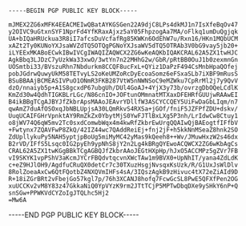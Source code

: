     -----BEGIN PGP PUBLIC KEY BLOCK-----

    mJMEX2ZG6xMFK4EEACMEIwQBatAYKGSGen22A9djC8LPs4dkMJ1n7IsXfeBqOv47
    y2OIVC9uGtxnSYF1NprFd4YfKRaxAjxz5aY05FhpzogAa7MA/oFlkq1umDuQgjqk
    UA+bIQaHRUckua3R8iI7afcsDuVcfafRg85KWKn6OdEhW7u/Rxn16/HKn1MQbUCM
    xAZt2Ty0KUNoYXJsaWVZdTQ5OTQgPGNoYXJsaWV5dTQ5OTRAb3V0bG9vay5jb20+
    iLYEExMKABoECwkIBwIVCgIWAQIZAQWCX2ZG6wKeAQKbIQAKCRAL62A5ZX1twHJC
    AgkBbq3LJDzC7yUzkWa33xwO/3wtYn7n22MHhG2w/GbR/pRtBB0OuJ1b0zexmnGn
    UOSmtbi33/BVszuRhn7Nbdurkm8CCQF8ucFxL+QYiz1DaPzF494CsMnbHpaQOfej
    pobJGdrwQuwyUkM58TETvyLS2oKeUMZoRcDyEcoaSomz6eFSxaSLb7iXBF9mRusS
    BSuBBAAjBCMEASIVPuO1ONmR3FKB287VtW5nNWNSoC9eMZWku7CpRrMl2j7y9QvV
    dzO/nnaiyb5p+A1S8gcxdP67ubgUh/DUl4GoAJ+4YjX3y73b/ovrzgDbOQeLCdlK
    KmZd30w4QdhTIGKBLrLGc/N86cnIO+JOFtunOMmnatMTXaxDFEHRfGUUjwRAAwEI
    B4ikBBgTCgAJBYJfZkbrApsMAAoJEAvrYDllfW3ASCYCCQEY5UiFwDaGbLIqm/n7
    qwAmZ7duAfOSOxqJbNBLUpjsA30LQmRkvS4RXSa+jGOf/fniF5JZFPfZDU+dskv/
    UuqUCAIFGHrVpnktAY9RmZkZx0YbytMjS0YwFJTlBxLXg5P3nh/LrIdwCw8Ctuy1
    o8jWV74Q6qW5mv2Tc0sxdComwbWqx4m4kwRfZkbrEwUrgQQAIwQjBAEogtfIFfbV
    +Fwtynx7ZQAVFwP8ZkQ/42IZ44wc7QAddReiEj+fnj2jF+h5kkNnMSeaZ8hnk2SO
    ZdUpllykuPy5NAH5yptjpBoUg5miMyMC42yMas9kQeeh8++Wv/JMuwHxzW2s46dx
    B2rVD/IFfS5Lsqc0IG2pyEh9ypNhS8jY2n2Lg4kBRgQYEwoACQWCX2ZG6wKbAgCs
    CRAL62A5ZX1twKGgBBkTCgAGBQJfZkbrAAoJEGtHXpHp/hJxO5ACCMPz5gZVr7FB
    vI9SKYK1vpPShV3aKcmJYCrFBQdvtqcvnXWcTAw1m9BVX0+UpNhIT/yana4ZdLdK
    c+eZ9HJlOH9/AgdfuCRuQX0detCr7c30TXuzHsgjNvsqxKsUzk/R/G1UxJsWlDlv
    8RolZoeaAxCw6QtFQotbZ4NXQVmIHFs4sA/3IQszAgkB9zHivuc4tX72eZiAId9D
    R+18iZGrBRt2vFbejGo57kgl7p/76h3XCANJ8hofq7FcwGcSL8PwE5QFXfPen2OG
    xuUCCKv2vM8Y83z47GkkaNiQ0YpVYzK9rm2JTtTCjP5MPTwDbqDXe9ySHkY6nP+Q
    snSGw+PPWKVdCYZoIgJTQLhc5Hj2
    =Mw6A
   -----END PGP PUBLIC KEY BLOCK-----
